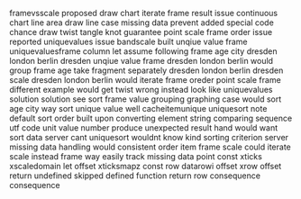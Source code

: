 framevsscale proposed draw chart iterate frame result issue continuous chart line area draw line case missing data prevent added special code chance draw twist tangle knot guarantee point scale frame order issue reported uniquevalues issue bandscale built unqiue value frame uniquevaluesframe column let assume following frame age city dresden london berlin dresden unqiue value frame dresden london berlin would group frame age take fragment separately dresden london berlin dresden scale dresden london berlin would iterate frame oreder point scale frame different example would get twist wrong instead look like uniquevalues solution solution see sort frame value grouping graphing case would sort age city way sort unique value well cacheitemunique uniquesort note default sort order built upon converting element string comparing sequence utf code unit value number produce unexpected result hand would want sort data server cant uniquesort wouldnt know kind sorting criterion server missing data handling would consistent order item frame scale could iterate scale instead frame way easily track missing data point const xticks xscaledomain let offset xticksmapz const row datarowi offset xrow offset return undefined skipped defined function return row consequence consequence